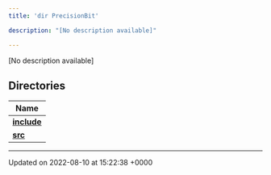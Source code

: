 ```yaml
---
title: 'dir PrecisionBit'

description: "[No description available]"

---
```







[No description available]

## Directories

| Name           |
| -------------- |
| **[include](/documentation/code/gambit_2.2/files/dir_d8b09fa56070d4e0c04b69cf08fe5b88/#dir-include)**  |
| **[src](/documentation/code/gambit_2.2/files/dir_5fdf15011a61f9efccacc93cad5f337e/#dir-src)**  |






-------------------------------

Updated on 2022-08-10 at 15:22:38 +0000
